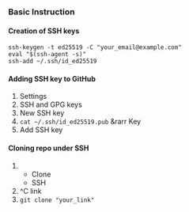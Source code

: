 ### Basic Instruction 
#### Creation of SSH keys 
```
ssh-keygen -t ed25519 -C "your_email@example.com" 
eval "$(ssh-agent -s)"
ssh-add ~/.ssh/id_ed25519
```
#### Adding SSH key to GitHub 
1. Settings 
2. SSH and GPG keys 
3. New SSH key 
4. `cat ~/.ssh/id_ed25519.pub` &rarr Key
5. Add SSH key
#### Cloning repo under SSH
1. 
    - Clone  
    - SSH 
1. ^C link 
1. `git clone "your_link"` 
